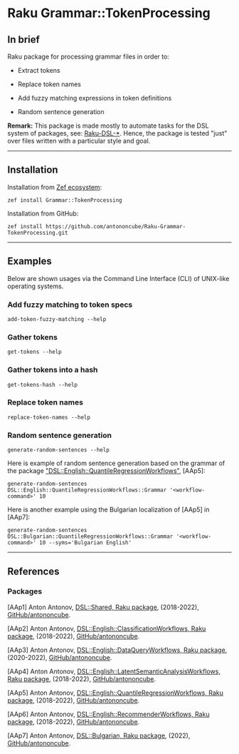 # Raku Grammar::TokenProcessing

## In brief

Raku package for processing grammar files in order to:

- Extract tokens

- Replace token names

- Add fuzzy matching expressions in token definitions

- Random sentence generation

**Remark:** This package is made mostly to automate tasks for the DSL system of packages, see:
[Raku-DSL-*](https://github.com/search?q=user%3Aantononcube+Raku-DSL).
Hence, the package is tested "just" over files written with a particular style and goal.

------

## Installation

Installation from [Zef ecosystem](https://raku.land):

```
zef install Grammar::TokenProcessing
```

Installation from GitHub:

```
zef install https://github.com/antononcube/Raku-Grammar-TokenProcessing.git
```

-------

## Examples 

Below are shown usages via the Command Line Interface (CLI) of UNIX-like operating systems.


### Add fuzzy matching to token specs

```shell
add-token-fuzzy-matching --help
```

### Gather tokens

```shell
get-tokens --help                                                                                     
```

### Gather tokens into a hash

```shell
get-tokens-hash --help                                                                                     
```

### Replace token names

```shell
replace-token-names --help                                                                                     
```

### Random sentence generation

```shell
generate-random-sentences --help
```

Here is example of random sentence generation based on the grammar of the package 
["DSL::English::QuantileRegressionWorkflows"](https://raku.land/zef:antononcube/DSL::English::QuantileRegressionWorkflows), [AAp5]:

```shell
generate-random-sentences DSL::English::QuantileRegressionWorkflows::Grammar '<workflow-command>' 10
```

Here is another example using the Bulgarian localization of [AAp5] in [AAp7]:

```shell
generate-random-sentences DSL::Bulgarian::QuantileRegressionWorkflows::Grammar '<workflow-command>' 10 --syms='Bulgarian English'
```

--------

## References

### Packages

[AAp1] Anton Antonov,
[DSL::Shared, Raku package](https://github.com/antononcube/Raku-DSL-Shared),
(2018-2022),
[GitHub/antononcube](https://github.com/antononcube).

[AAp2] Anton Antonov,
[DSL::English::ClassificationWorkflows, Raku package](https://github.com/antononcube/Raku-DSL-General-ClassificationWorkflows),
(2018-2022),
[GitHub/antononcube](https://github.com/antononcube).

[AAp3] Anton Antonov,
[DSL::English::DataQueryWorkflows, Raku package](https://github.com/antononcube/Raku-DSL-English-DataQueryWorkflows),
(2020-2022),
[GitHub/antononcube](https://github.com/antononcube).

[AAp4] Anton Antonov,
[DSL::English::LatentSemanticAnalysisWorkflows, Raku package](https://github.com/antononcube/Raku-DSL-General-LatentSemanticAnalysisWorkflows),
(2018-2022),
[GitHub/antononcube](https://github.com/antononcube).

[AAp5] Anton Antonov,
[DSL::English::QuantileRegressionWorkflows, Raku package](https://github.com/antononcube/Raku-DSL-General-QuantileRegressionWorkflows),
(2018-2022),
[GitHub/antononcube](https://github.com/antononcube).

[AAp6] Anton Antonov,
[DSL::English::RecommenderWorkflows, Raku package](https://github.com/antononcube/Raku-DSL-General-RecommenderWorkflows),
(2018-2022),
[GitHub/antononcube](https://github.com/antononcube).

[AAp7] Anton Antonov,
[DSL::Bulgarian, Raku package](https://github.com/antononcube/Raku-DSL-Bulgarian),
(2022),
[GitHub/antononcube](https://github.com/antononcube).
